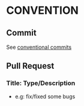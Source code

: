 # CONVENTION

## Commit

See [conventional commits](https://www.conventionalcommits.org/en/v1.0.0/)

## Pull Request

### Title: Type/Description

- e.g: fix/fixed some bugs
